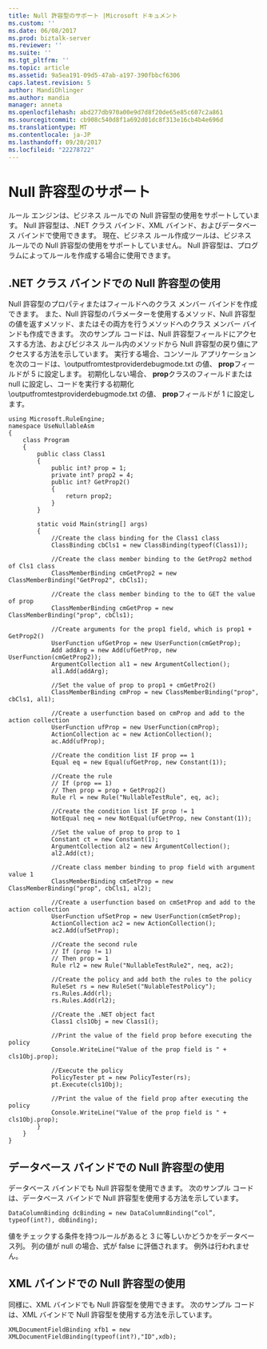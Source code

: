 ```yaml
---
title: Null 許容型のサポート |Microsoft ドキュメント
ms.custom: ''
ms.date: 06/08/2017
ms.prod: biztalk-server
ms.reviewer: ''
ms.suite: ''
ms.tgt_pltfrm: ''
ms.topic: article
ms.assetid: 9a5ea191-09d5-47ab-a197-390fbbcf6306
caps.latest.revision: 5
author: MandiOhlinger
ms.author: mandia
manager: anneta
ms.openlocfilehash: abd277db970a00e9d7d8f20de65e85c607c2a861
ms.sourcegitcommit: cb908c540d8f1a692d01dc8f313e16cb4b4e696d
ms.translationtype: MT
ms.contentlocale: ja-JP
ms.lasthandoff: 09/20/2017
ms.locfileid: "22278722"
---
```

# <a name="support-for-nullable-types"></a>Null 許容型のサポート
ルール エンジンは、ビジネス ルールでの Null 許容型の使用をサポートしています。 Null 許容型は、.NET クラス バインド、XML バインド、およびデータベース バインドで使用できます。 現在、ビジネス ルール作成ツールは、ビジネス ルールでの Null 許容型の使用をサポートしていません。 Null 許容型は、プログラムによってルールを作成する場合に使用できます。  
  
## <a name="using-nullable-types-in-net-class-bindings"></a>.NET クラス バインドでの Null 許容型の使用  
 Null 許容型のプロパティまたはフィールドへのクラス メンバー バインドを作成できます。 また、Null 許容型のパラメーターを使用するメソッド、Null 許容型の値を返すメソッド、またはその両方を行うメソッドへのクラス メンバー バインドも作成できます。 次のサンプル コードは、Null 許容型フィールドにアクセスする方法、およびビジネス ルール内のメソッドから Null 許容型の戻り値にアクセスする方法を示しています。 実行する場合、コンソール アプリケーションを次のコードは、\outputfromtestproviderdebugmode.txt の値、 **prop**フィールドが 5 に設定します。 初期化しない場合、 **prop**クラスのフィールドまたは null に設定し、コードを実行する初期化 \outputfromtestproviderdebugmode.txt の値、 **prop**フィールドが 1 に設定します。  
  
```  
using Microsoft.RuleEngine;  
namespace UseNullableAsm  
{  
    class Program  
    {  
        public class Class1  
        {  
            public int? prop = 1;  
            private int? prop2 = 4;  
            public int? GetProp2()  
            {  
                return prop2;  
            }  
        }  
  
        static void Main(string[] args)  
        {  
            //Create the class binding for the Class1 class  
            ClassBinding cbCls1 = new ClassBinding(typeof(Class1));  
  
            //Create the class member binding to the GetProp2 method of Cls1 class  
            ClassMemberBinding cmGetProp2 = new ClassMemberBinding("GetProp2", cbCls1);  
  
            //Create the class member binding to the to GET the value of prop  
            ClassMemberBinding cmGetProp = new ClassMemberBinding("prop", cbCls1);  
  
            //Create arguments for the prop1 field, which is prop1 + GetProp2()  
            UserFunction ufGetProp = new UserFunction(cmGetProp);  
            Add addArg = new Add(ufGetProp, new UserFunction(cmGetProp2));  
            ArgumentCollection al1 = new ArgumentCollection();  
            al1.Add(addArg);  
  
            //Set the value of prop to prop1 + cmGetPro2()  
            ClassMemberBinding cmProp = new ClassMemberBinding("prop", cbCls1, al1);  
  
            //Create a userfunction based on cmProp and add to the action collection  
            UserFunction ufProp = new UserFunction(cmProp);  
            ActionCollection ac = new ActionCollection();  
            ac.Add(ufProp);  
  
            //Create the condition list IF prop == 1  
            Equal eq = new Equal(ufGetProp, new Constant(1));  
  
            //Create the rule   
            // If (prop == 1)  
            // Then prop = prop + GetProp2()  
            Rule rl = new Rule("NullableTestRule", eq, ac);  
  
            //Create the condition list IF prop != 1  
            NotEqual neq = new NotEqual(ufGetProp, new Constant(1));  
  
            //Set the value of prop to prop to 1  
            Constant ct = new Constant(1);  
            ArgumentCollection al2 = new ArgumentCollection();  
            al2.Add(ct);  
  
            //Create class member binding to prop field with argument value 1  
            ClassMemberBinding cmSetProp = new ClassMemberBinding("prop", cbCls1, al2);  
  
            //Create a userfunction based on cmSetProp and add to the action collection  
            UserFunction ufSetProp = new UserFunction(cmSetProp);  
            ActionCollection ac2 = new ActionCollection();  
            ac2.Add(ufSetProp);  
  
            //Create the second rule   
            // If (prop != 1)  
            // Then prop = 1  
            Rule rl2 = new Rule("NullableTestRule2", neq, ac2);  
  
            //Create the policy and add both the rules to the policy  
            RuleSet rs = new RuleSet("NulableTestPolicy");  
            rs.Rules.Add(rl);  
            rs.Rules.Add(rl2);  
  
            //Create the .NET object fact  
            Class1 cls1Obj = new Class1();  
  
            //Print the value of the field prop before executing the policy  
            Console.WriteLine("Value of the prop field is " + cls1Obj.prop);  
  
            //Execute the policy  
            PolicyTester pt = new PolicyTester(rs);  
            pt.Execute(cls1Obj);  
  
            //Print the value of the field prop after executing the policy  
            Console.WriteLine("Value of the prop field is " + cls1Obj.prop);  
        }  
    }  
}  
```  
  
## <a name="using-nullable-types-in-database-bindings"></a>データベース バインドでの Null 許容型の使用  
 データベース バインドでも Null 許容型を使用できます。 次のサンプル コードは、データベース バインドで Null 許容型を使用する方法を示しています。  
  
```  
DataColumnBinding dcBinding = new DataColumnBinding(“col”, typeof(int?), dbBinding);  
```  
  
 値をチェックする条件を持つルールがあると 3 に等しいかどうかをデータベース列。 列の値が null の場合、式が false に評価されます。 例外は行われません。  
  
## <a name="using-nullable-types-in-xml-bindings"></a>XML バインドでの Null 許容型の使用  
 同様に、XML バインドでも Null 許容型を使用できます。 次のサンプル コードは、XML バインドで Null 許容型を使用する方法を示しています。  
  
```  
XMLDocumentFieldBinding xfb1 = new XMLDocumentFieldBinding(typeof(int?),"ID",xdb);  
```
